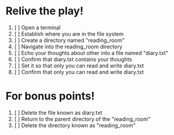 # Relive the play!

1. [ ] Open a terminal
1. [ ] Establish where you are in the file system
1. [ ] Create a directory named "reading_room"
1. [ ] Navigate into the reading_room directory
1. [ ] Echo your thoughts about other into a file named "diary.txt"
1. [ ] Confirm that diary.txt contains your thoughts
1. [ ] Set it so that only you can read and write diary.txt
1. [ ] Confirm that only you can read and write diary.txt

# For bonus points!

1. [ ] Delete the file known as diary.txt
1. [ ] Return to the parent directory of the "reading_room"
1. [ ] Delete the directory known as "reading_room"